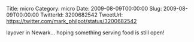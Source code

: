 Title: micro
Category: micro
Date: 2009-08-09T00:00:00
Slug: 2009-08-09T00:00:00
TwitterId: 3200682542
TweetUrl: https://twitter.com/mark_philpot/status/3200682542

layover in Newark... hoping something serving food is still open!